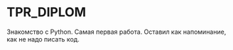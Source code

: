 # TPR_DIPLOM
Знакомство с Python. Самая первая работа. Оставил как напоминание, как не надо писать код.
